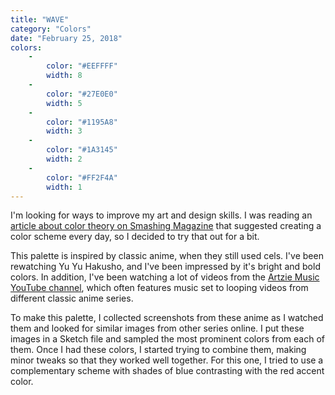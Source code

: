 ```yaml
---
title: "WAVE"
category: "Colors"
date: "February 25, 2018"
colors:
    -
        color: "#EEFFFF"
        width: 8
    -
        color: "#27E0E0"
        width: 5
    -
        color: "#1195A8"
        width: 3
    -
        color: "#1A3145"
        width: 2
    -
        color: "#FF2F4A"
        width: 1
---
```


I'm looking for ways to improve my art and design skills. I was reading an [article about color theory on Smashing Magazine](https://www.smashingmagazine.com/2010/02/color-theory-for-designer-part-3-creating-your-own-color-palettes/) that suggested creating a color scheme every day, so I decided to try that out for a bit.

This palette is inspired by classic anime, when they still used cels. I've been rewatching Yu Yu Hakusho, and I've been impressed by it's bright and bold colors. In addition, I've been watching a lot of videos from the [Artzie Music YouTube channel](https://www.youtube.com/artziemusic), which often features music set to looping videos from different classic anime series.

To make this palette, I collected screenshots from these anime as I watched them and looked for similar images from other series online. I put these images in a Sketch file and sampled the most prominent colors from each of them. Once I had these colors, I started trying to combine them, making minor tweaks so that they worked well together. For this one, I tried to use a complementary scheme with shades of blue contrasting with the red accent color.
